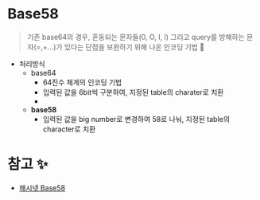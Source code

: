 # Base58
> 기존 base64의 경우, 혼동되는 문자들(0, O, I, l) 그리고 query를 방해하는 문자(=,+...)가 있다는 단점을 보완하기 위해 나온 인코딩 기법 📝

+ 처리방식
   + base64
      + 64진수 체계의 인코딩 기법
      + 입력된 값을 6bit씩 구분하여, 지정된 table의 charater로 치환   
      + 
   + **base58**
      + 입력된 값을 big number로 변경하여 58로 나눠, 지정된 table의 character로 치환



# 참고 ✨
+ [해시넷 Base58](http://wiki.hash.kr/index.php/%EB%B2%A0%EC%9D%B4%EC%8A%A458)   

